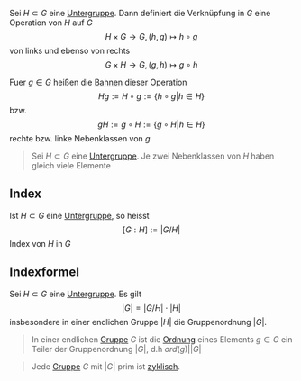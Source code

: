 Sei $H \subset G$ eine [Untergruppe](Untergruppe.md). Dann definiert die Verknüpfung in $G$ eine Operation von $H$ auf $G$
$$ H \times G \to G, (h, g) \mapsto h\circ g$$
von links und ebenso von rechts
$$
G\times H \to G, (g, h) \mapsto g \circ h
$$

Fuer $g \in G$ heißen die [Bahnen](Bahn.md) dieser Operation
$$
Hg := H \circ g := \{h\circ g | h\in H\}
$$
bzw.
$$
gH := g\circ H := \{g \circ H|h\in H\}
$$
rechte bzw. linke Nebenklassen von $g$

> Sei $H\subset G$ eine [Untergruppe](Untergruppe.md). Je zwei Nebenklassen von $H$ haben gleich viele Elemente

## Index
Ist $H \subset G$ eine [Untergruppe](Untergruppe.md), so heisst
$$[G: H] := |G/H|$$
Index von $H$ in $G$

## Indexformel
Sei $H\subset G$ eine [Untergruppe](Untergruppe.md).
Es gilt
$$|G| = |G/H| \cdot |H|$$
insbesondere in einer endlichen Gruppe $|H|$ die Gruppenordnung $|G|$.

> In einer endlichen [Gruppe](Gruppe.md) $G$ ist die [Ordnung](Gruppe.md#Ordnung) eines Elements $g\in G$ ein Teiler der Gruppenordnung $|G|$, d.h $ord(g)||G|$

> Jede [Gruppe](Gruppe.md) $G$ mit $|G|$ prim ist [zyklisch](Bahn.md#Zykel).


